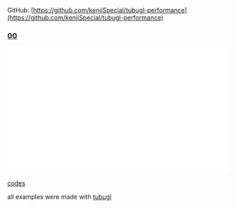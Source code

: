 GitHub: [https://github.com/kenjiSpecial/tubugl-performance](https://github.com/kenjiSpecial/tubugl-performance)

### [00](./00/index.html)

[![](./00/thumbnail.png)](./00/index.html)

[codes]() 


all examples were made with [tubugl](https://github.com/kenjiSpecial/tubugl)
